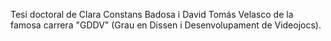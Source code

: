 Tesi doctoral de Clara Constans Badosa i David Tomás Velasco de la famosa carrera "GDDV" (Grau en Dissen i Desenvolupament de Videojocs).
